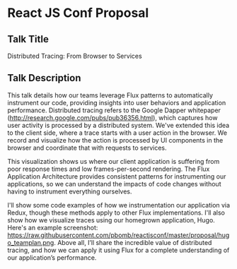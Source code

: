# React JS Conf Proposal

## Talk Title
Distributed Tracing: From Browser to Services

## Talk Description

This talk details how our teams leverage Flux patterns to automatically instrument our code, providing insights into user behaviors and application performance. Distributed tracing refers to the Google Dapper whitepaper (http://research.google.com/pubs/pub36356.html), which captures how user activity is processed by a distributed system. We've extended this idea to the client side, where a trace starts with a user action in the browser. We record and visualize how the action is processed by UI components in the browser and coordinate that with requests to services.

This visualization shows us where our client application is suffering from poor response times and low frames-per-second rendering. The Flux Application Architecture provides consistent patterns for instrumenting our applications,  so we can understand the impacts of code changes without having to instrument everything ourselves.

I'll show some code examples of how we instrumentation our application via Redux, though these methods apply to other Flux implementations. I'll also show how we visualize traces using our homegrown application, Hugo. Here's an example screenshot: https://raw.githubusercontent.com/pbomb/reactjsconf/master/proposal/hugo_teamplan.png. Above all, I’ll share the incredible value of distributed tracing, and how we can apply it using Flux for a complete understanding of our application’s performance.
